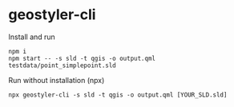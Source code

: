 # geostyler-cli

Install and run

```
npm i
npm start -- -s sld -t qgis -o output.qml testdata/point_simplepoint.sld
```

Run without installation (npx)
```
npx geostyler-cli -s sld -t qgis -o output.qml [YOUR_SLD.sld]
```
